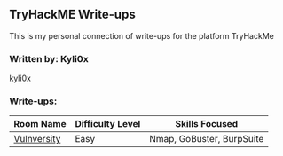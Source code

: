 ## TryHackME Write-ups

This is my personal connection of write-ups for the platform TryHackMe

### Written by: Kyli0x
[kyli0x](https://tryhackme.com/p/kyli0x)

### Write-ups:
| Room Name | Difficulty Level | Skills Focused |
|-----------|------------------|----------------|
|[Vulnversity](./Vulnversity/vulnversity.pdf)|Easy|Nmap, GoBuster, BurpSuite|

